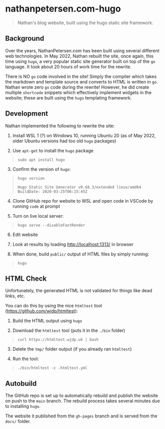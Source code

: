 # nathanpetersen.com-hugo

> Nathan's blog website, built using the hugo static site framework.

## Background

Over the years, NathanPetersen.com has been built using several different web technologies. In May 2022, Nathan rebuilt the site, once again, this time using `hugo`, a very popular static site generator built on top of the `go` language. It took about 20 hours of work time for the rewrite.

There is NO `go` code involved in the site! Simply the compiler which takes the markdown and template source and converts to HTML is written in `go`. Nathan wrote zero `go` code during the rewrite! However, he did create multiple `shortcode` snippets which effectively implement widgets in the website; these are built using the `hugo` templating framework.

## Development

Nathan implemented the following to rewrite the site:

1. Install WSL 1 (?) on Windows 10, running Ubuntu 20 (as of May 2022, older Ubuntu versions had too old `hugo` packages)

2. Use `apt-get` to install the `hugo` package
> `sudo apt install hugo`

3. Confirm the version of `hugo`:
> `hugo version`
>
> `Hugo Static Site Generator v0.68.3/extended linux/amd64 BuildDate: 2020-03-25T06:15:45Z`

4. Clone GitHub repo for website to WSL and open code in VSCode by running `code` at prompt

5. Turn on live local server:
> `hugo serve --disableFastRender`

6. Edit website

7. Look at results by loading [http://localhost:1313/](http://localhost:1313/) in browser

8. When done, build `public/` output of HTML files by simply running:
> `hugo`

## HTML Check

Unfortunately, the generated HTML is not validated for things like dead links, etc.

You can do this by using the nice `htmltest` tool (https://github.com/wjdp/htmltest):

1. Build the HTML output using `hugo`

2. Download the `htmltest` tool (puts it in the `./bin` folder)
> `curl https://htmltest.wjdp.uk | bash`

3. Delete the `tmp/` folder output (if you already ran `htmltest`)

3. Run the tool:
> `./bin/htmltest -c .htmltest.yml`


## Autobuild

The GitHub repo is set up to automatically rebuild and publish the website on push to the `main` branch. The rebuild process takes several minutes due to installing `hugo`.

The website it published from the `gh-pages` branch and is served from the `docs/` folder.
